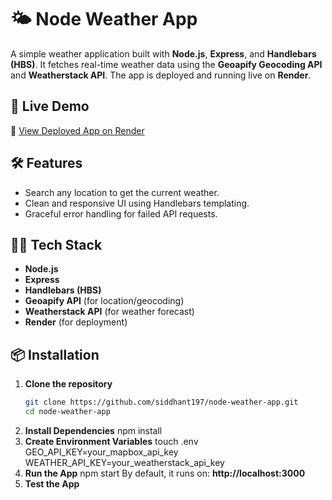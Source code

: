 # 🌤️ Node Weather App

A simple weather application built with **Node.js**, **Express**, and **Handlebars (HBS)**. It fetches real-time weather data using the **Geoapify Geocoding API** and **Weatherstack API**. The app is deployed and running live on **Render**.

## 🚀 Live Demo
🔗 [View Deployed App on Render](https://weather-app-demo-sa.onrender.com/)  

## 🛠️ Features
- Search any location to get the current weather.
- Clean and responsive UI using Handlebars templating.
- Graceful error handling for failed API requests.

## 🧑‍💻 Tech Stack
- **Node.js**
- **Express**
- **Handlebars (HBS)**
- **Geoapify API** (for location/geocoding)
- **Weatherstack API** (for weather forecast)
- **Render** (for deployment)

## 📦 Installation

1. **Clone the repository**
   ```bash
   git clone https://github.com/siddhant197/node-weather-app.git
   cd node-weather-app
2. **Install Dependencies**
   npm install
4. **Create Environment Variables**
   touch .env
   GEO_API_KEY=your_mapbox_api_key
   WEATHER_API_KEY=your_weatherstack_api_key
5. **Run the App**
   npm start
   By default, it runs on: **http://localhost:3000**
6. **Test the App**
